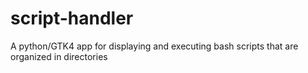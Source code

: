 # script-handler
A python/GTK4 app for displaying and executing bash scripts that are organized in directories
